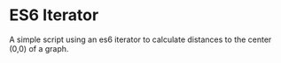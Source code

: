# ES6 Iterator

A simple script using an es6 iterator to calculate distances to the center (0,0) of a graph.
